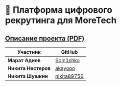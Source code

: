 # 🐳 Платформа цифрового рекрутинга для MoreTech

## [Описание проекта (PDF)](presentation.pdf)

| Участник | GitHub |
|----------|--------|
| **Марат Адиев** | [Soln1shko](https://github.com/Soln1shko) |
| **Никита Нестеров** | [akayooo](https://github.com/akayooo) |
| **Никита Шушкин** | [nikita89756](https://github.com/nikita89756) |
